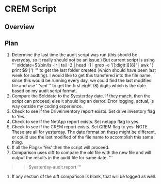 # CREM Script
## Overview

## Plan
1. Determine the last time the audit script was run (this should be everyday, so it 
really should not be an issue.)  But current script is using  
'''
olddate=$(/bin/ls -lr | tail -2 | head -1 | grep -e '[[:digit:]]{8}' | awk '{ print $9 }')
''' 
to get the last folder created (which should have been last week for audting).  I would like
to get this transfered into the file name, since this would be running every day, we could find
the last modified file and use '''sed''' to get the first eight (8) digits which is the date
based on my audit script format.
1. Compare the $olddate to the $yesterday date.  If they match, then the script can proceed, 
else it should log an derror.  Error logging, actual, is way outside my coding experience.
1. Check to see if the DriveInventory report exists.  Set drive inventory flag to Yes.
1. Check to see if the NetApp report exists.  Set netapp flag to yes.
1. Check to see if the CREM report exists.  Set CREM flag to yes.
NOTE These are all for yesterday.  The date format on these might be different, or could use
the last modified of the file name to accomplish this same thing.
1. If all the Flags='Yes' then the script will proceed.
1. Comparison uses diff to compare the old file with the new file and will output the results
in the audit file for same date.
'''
>> $yesterday-audit.report
'''
1. If any section of the diff comparison is blank, that will be logged as well.
